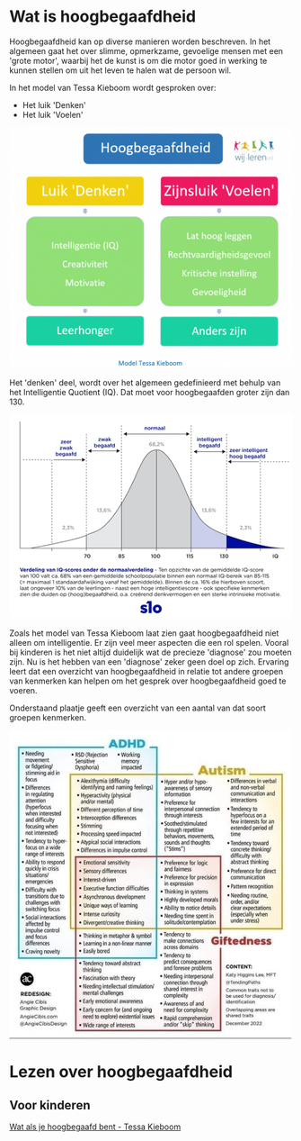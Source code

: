 # Wat is hoogbegaafdheid
Hoogbegaafdheid kan op diverse manieren worden beschreven. In het algemeen gaat het over slimme, opmerkzame, gevoelige mensen met een 'grote motor', waarbij het de kunst is om die motor goed in werking te kunnen stellen om uit het leven te halen wat de persoon wil.

In het model van Tessa Kieboom wordt gesproken over:
- Het luik 'Denken'
- Het luik 'Voelen'

![Het zijnsluik en het denkluik van Tessa Kieboom](/assets/images/HB_tessakieboom.png "Hoogbegaafdheidsmodel Tessa Kieboom")

Het 'denken' deel, wordt over het algemeen gedefinieerd met behulp van het Intelligentie Quotient (IQ). Dat moet voor hoogbegaafden groter zijn dan 130.

![Overzicht van Intelligentie Quotient (IQ) en de populatie](/assets/images/HB_IQ.jpg "Overzicht van Intelligentie Quotient (IQ) en populatie")

Zoals het model van Tessa Kieboom laat zien gaat hoogbegaafdheid niet alleen om intelligentie. Er zijn veel meer aspecten die een rol spelen. Vooral bij kinderen is het niet altijd duidelijk wat de precieze 'diagnose' zou moeten zijn. Nu is het hebben van een 'diagnose' zeker geen doel op zich. Ervaring leert dat een overzicht van hoogbegaafdheid in relatie tot andere groepen van kenmerken kan helpen om het gesprek over hoogbegaafdheid goed te voeren.

Onderstaand plaatje geeft een overzicht van een aantal van dat soort groepen kenmerken.

![Overzicht van kenmerken van hoogbegaafdheid in relatie tot andere groepen kenmerken](/assets/images/HB_overzicht.jpeg "Overzicht van kenmerken van hoogbegaafdheid in relatie tot andere groepen kenmerken")

# Lezen over hoogbegaafdheid

## Voor kinderen

<a href="https://partner.bol.com/click/click?p=2&t=url&s=1411666&f=TXL&url=https%3A%2F%2Fwww.bol.com%2Fnl%2Fnl%2Fp%2Fsurvivalgids-wat-als-je-add-hebt%2F9200000119256935%2F&name=Survivalgids%20-%20Wat%20als%20je%20AD(H)D%20hebt%3F%2C%20S%C3%A9veri...">Wat als je hoogbegaafd bent - Tessa Kieboom</a>
